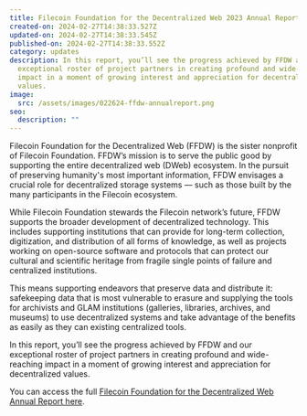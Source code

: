 ```yaml
---
title: Filecoin Foundation for the Decentralized Web 2023 Annual Report
created-on: 2024-02-27T14:38:33.527Z
updated-on: 2024-02-27T14:38:33.545Z
published-on: 2024-02-27T14:38:33.552Z
category: updates
description: In this report, you’ll see the progress achieved by FFDW and our
  exceptional roster of project partners in creating profound and wide-reaching
  impact in a moment of growing interest and appreciation for decentralized
  values.
image:
  src: /assets/images/022624-ffdw-annualreport.png
seo:
  description: ""
---
```


Filecoin Foundation for the Decentralized Web (FFDW) is the sister nonprofit of Filecoin Foundation. FFDW’s mission is to serve the public good by supporting the entire decentralized web (DWeb) ecosystem. In the pursuit of preserving humanity's most important information, FFDW envisages a crucial role for decentralized storage systems –– such as those built by the many participants in the Filecoin ecosystem. 

While Filecoin Foundation stewards the Filecoin network’s future, FFDW supports the broader development of decentralized technology. This includes supporting institutions that can provide for long-term collection, digitization, and distribution of all forms of knowledge, as well as projects working on open-source software and protocols that can protect our cultural and scientific heritage from fragile single points of failure and centralized institutions.

This means supporting endeavors that preserve data and distribute it: safekeeping data that is most vulnerable to erasure and supplying the tools for archivists and GLAM institutions (galleries, libraries, archives, and museums) to use decentralized systems and take advantage of the benefits as easily as they can existing centralized tools. 

In this report, you’ll see the progress achieved by FFDW and our exceptional roster of project partners in creating profound and wide-reaching impact in a moment of growing interest and appreciation for decentralized values.

Y﻿ou can access the full [Filecoin Foundation for the Decentralized Web Annual Report here](https://link.ffdweb.org/report24).
